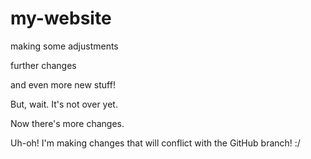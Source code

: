 # my-website

making some adjustments

further changes

and even more new stuff!

But, wait. It's not over yet.

Now there's more changes.

Uh-oh! I'm making changes that will conflict with the GitHub branch! :/